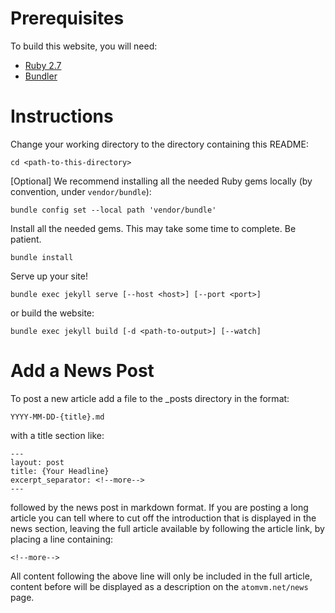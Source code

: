 # Prerequisites

To build this website, you will need:

* [Ruby 2.7](https://www.ruby-lang.org/en/)
* [Bundler](https://bundler.io)

# Instructions

Change your working directory to the directory containing this README:

    cd <path-to-this-directory>

[Optional] We recommend installing all the needed Ruby gems locally (by convention, under `vendor/bundle`):

    bundle config set --local path 'vendor/bundle'

Install all the needed gems.  This may take some time to complete.  Be patient.

    bundle install

Serve up your site!

    bundle exec jekyll serve [--host <host>] [--port <port>]

or build the website:

    bundle exec jekyll build [-d <path-to-output>] [--watch]

# Add a News Post

To post a new article add a file to the _posts directory in the format:

`YYYY-MM-DD-{title}.md`

with a title section like:

```
---
layout: post
title: {Your Headline}
excerpt_separator: <!--more-->
---
```

followed by the news post in markdown format.
If you are posting a long article you can tell where to cut off the introduction that is displayed in the news section, leaving the full article available by following the article link, by placing a line containing:

`<!--more-->`

All content following the above line will only be included in the full article, content before will be displayed as a description on the `atomvm.net/news` page.
